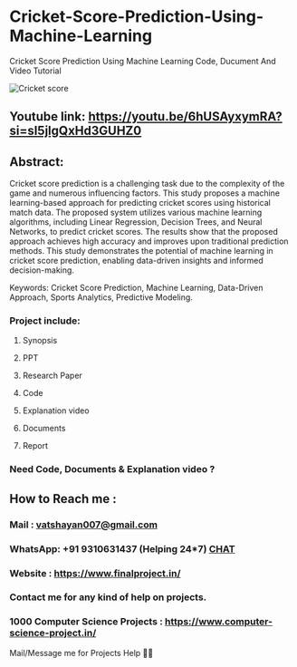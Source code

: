 # Cricket-Score-Prediction-Using-Machine-Learning
Cricket Score Prediction Using Machine Learning Code, Ducument And Video Tutorial

![Cricket score](https://github.com/user-attachments/assets/7608728f-d74a-4b84-bc42-3f51c8a76e84)

## Youtube link: https://youtu.be/6hUSAyxymRA?si=sI5jlgQxHd3GUHZ0

## Abstract:
Cricket score prediction is a challenging task due to the complexity of the game and numerous influencing factors. This study proposes a machine learning-based approach for predicting cricket scores using historical match data. The proposed system utilizes various machine learning algorithms, including Linear Regression, Decision Trees, and Neural Networks, to predict cricket scores. The results show that the proposed approach achieves high accuracy and improves upon traditional prediction methods. This study demonstrates the potential of machine learning in cricket score prediction, enabling data-driven insights and informed decision-making.

Keywords: Cricket Score Prediction, Machine Learning, Data-Driven Approach, Sports Analytics, Predictive Modeling.

### Project include: 

1. Synopsis

2. PPT

3. Research Paper


4. Code

5. Explanation video

6. Documents

7. Report


### Need Code, Documents & Explanation video ? 

## How to Reach me :

### Mail : vatshayan007@gmail.com 

### WhatsApp: +91 9310631437 (Helping 24*7) **[CHAT](https://wa.me/message/CHWN2AHCPMAZK1)** 

### Website : https://www.finalproject.in/

### Contact me for any kind of help on projects.
### 1000 Computer Science Projects : https://www.computer-science-project.in/


Mail/Message me for Projects Help 🙏🏻
